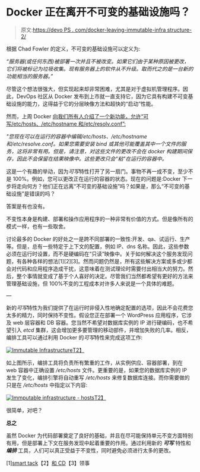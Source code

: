 # Docker 正在离开不可变的基础设施吗？

> 原文:[https://devo PS . com/docker-leaving-immutable-infra structure-2/](https://devops.com/docker-leaving-immutable-infrastructure-2/)

根据 Chad Fowler 的定义，不可变的基础设施可以定义为:

*“服务器(或任何东西)被部署一次并且不被改变。如果它们由于某种原因被更改，它们将被标记为垃圾收集。现有服务器上的软件从不升级。取而代之的是一台新的功能相当的服务器。”*

尽管这个想法很强大，但实现起来却非常困难，尤其是对于虚拟机管理程序。因此，DevOps 社区从 Docker 发布到上市就一直支持它，因为它具有构建不可变基础设施的能力，这得益于它的分层映像方法和超快的“启动”性能。

然而，上周 Docker [向我们所有人介绍了一个新功能，允许“可写/etc/hosts、/etc/hostname 和/etc/resolv.conf”:](https://blog.docker.com/2014/08/announcing-docker-1-2-0/)

*"您现在可以在运行的容器中编辑/etc/hosts、/etc/hostname 和/etc/resolve.conf。如果您需要安装 bind 或其他可能覆盖其中一个文件的服务，这将非常有用。但是，请注意，对这些文件的更改不会在 docker 构建期间保存，因此不会保留在结果映像中。这些更改只会“粘”在运行的容器中。*

这是一个有趣的举动，因为*可写*特性打开了另一扇门。事物不再一成不变，至少不是 100%。例如，您可以更改正在运行的容器的状态。现在的问题是:Docker 下一步将走向何方？他们正在远离“不可变的基础设施”吗？如果是，那么“不可变的基础设施”是错误的吗？

答案是有也没有。

不变性本身是构建、部署和操作应用程序的一种非常有价值的方式。但是像所有的模式一样，也有一些取舍。

讨论最多的 Docker 的好处之一是跨不同部署的一致性:开发、qa、试运行、生产等。但是，总有一些特定于上下文的配置，例如 IP、dns 名称。因此，这些参数必须在运行时设置，而不是硬编码在“只读”映像中。关于如何解决这个服务发现问题，有各种各样的想法[1][2][3]。然而问题仍然是，所有这些解决方案或多或少都会对代码和应用程序造成干扰，这意味着在测试理论时需要付出相当大的努力。然后，整个事情就变成了基于个人喜好的决定。尽管我们当然都希望有更好的方法来管理基础设施，但 100%不变的工程成本对许多人来说是一个具体的难题。

—

新的*可写*特性为我们提供了在运行时非侵入性地确定配置的选项，因此不会花费您太多的精力，同时保持不变性。假设您正在部署一个 WordPress 应用程序，它涉及 web 层容器和 DB 容器。您当然不希望对数据库实例的 IP 进行硬编码，也不希望引入 *etcd* 集群，这会增加更多要管理的移动部件，并增加失败的几率。相反，编排工具可以通过利用 Docker 的*可写*特性来完成这项工作:

[![Immutable Infrastructure](../Images/a787a2bf7d2e4de2477a18edbcc84148.png)T2】](https://devops.com/wp-content/uploads/2014/08/write.png)

如上图所示，编排工具将负责所有繁重的工作，从实例供应、容器部署，到在 web 容器中正确设置 */etc/hosts* 文件。更重要的是，如果您的数据库实例的 IP 发生了变化，编排引擎将自动重写 */etc/hosts* 来修复数据库连接。而你需要做的只是在 */etc/hosts* 中指定以下内容:

[![Immputable infrastructure - hosts](../Images/80298e523a24fc7eea96dbf17c2f1ff1.png)T2】](https://devops.com/wp-content/uploads/2014/08/hosts.png)

很简单，对吧？

**总之**

虽然 Docker 为代码部署奠定了良好的基础，并且在尽可能保持单元不变方面特别有用，但是部署上下文在服务发现中起着重要的作用。通过利用新的 ***可写*** 特性和 ***编排*** 工具，人们可以真正受益于不变性，同时避免必须进行太多的更改。

[1][smart tack](https://nerds.airbnb.com/smartstack-service-discovery-cloud/)【2】[和 CD](https://github.com/coreos/etcd)【3】领事